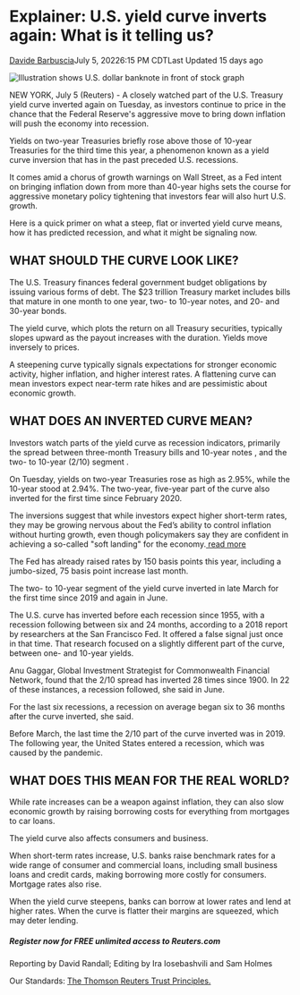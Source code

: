 # Explainer: U.S. yield curve inverts again: What is it telling us?

[Davide Barbuscia](https://www.reuters.com/authors/davide-barbuscia/)July 5, 20226:15 PM CDTLast Updated 15 days ago

![Illustration shows U.S. dollar banknote in front of stock graph](https://cloudfront-us-east-2.images.arcpublishing.com/reuters/7VBO6LD6ZBMMNPIEWVHSUGOLSE.jpg)

NEW YORK, July 5 (Reuters) - A closely watched part of the U.S. Treasury yield curve inverted again on Tuesday, as investors continue to price in the chance that the Federal Reserve's aggressive move to bring down inflation will push the economy into recession.

Yields on two-year Treasuries briefly rose above those of 10-year Treasuries for the third time this year, a phenomenon known as a yield curve inversion that has in the past preceded U.S. recessions.

It comes amid a chorus of growth warnings on Wall Street, as a Fed intent on bringing inflation down from more than 40-year highs sets the course for aggressive monetary policy tightening that investors fear will also hurt U.S. growth.

Here is a quick primer on what a steep, flat or inverted yield curve means, how it has predicted recession, and what it might be signaling now.

## WHAT SHOULD THE CURVE LOOK LIKE?

The U.S. Treasury finances federal government budget obligations by issuing various forms of debt. The $23 trillion Treasury market includes bills that mature in one month to one year, two- to 10-year notes, and 20- and 30-year bonds.

The yield curve, which plots the return on all Treasury securities, typically slopes upward as the payout increases with the duration. Yields move inversely to prices.

A steepening curve typically signals expectations for stronger economic activity, higher inflation, and higher interest rates. A flattening curve can mean investors expect near-term rate hikes and are pessimistic about economic growth.

## WHAT DOES AN INVERTED CURVE MEAN?

Investors watch parts of the yield curve as recession indicators, primarily the spread between three-month Treasury bills and 10-year notes , and the two- to 10-year (2/10) segment .

On Tuesday, yields on two-year Treasuries rose as high as 2.95%, while the 10-year stood at 2.94%. The two-year, five-year part of the curve also inverted for the first time since February 2020.

The inversions suggest that while investors expect higher short-term rates, they may be growing nervous about the Fed’s ability to control inflation without hurting growth, even though policymakers say they are confident in achieving a so-called "soft landing" for the economy.[ read more ](https://www.reuters.com/markets/us/markets-challenge-fed-timeline-threatening-more-swings-treasuries-2022-06-29/)

The Fed has already raised rates by 150 basis points this year, including a jumbo-sized, 75 basis point increase last month.

The two- to 10-year segment of the yield curve inverted in late March for the first time since 2019 and again in June.

The U.S. curve has inverted before each recession since 1955, with a recession following between six and 24 months, according to a 2018 report by researchers at the San Francisco Fed. It offered a false signal just once in that time. That research focused on a slightly different part of the curve, between one- and 10-year yields.

Anu Gaggar, Global Investment Strategist for Commonwealth Financial Network, found that the 2/10 spread has inverted 28 times since 1900. In 22 of these instances, a recession followed, she said in June.

For the last six recessions, a recession on average began six to 36 months after the curve inverted, she said.

Before March, the last time the 2/10 part of the curve inverted was in 2019. The following year, the United States entered a recession, which was caused by the pandemic.

## WHAT DOES THIS MEAN FOR THE REAL WORLD?

While rate increases can be a weapon against inflation, they can also slow economic growth by raising borrowing costs for everything from mortgages to car loans.

The yield curve also affects consumers and business.

When short-term rates increase, U.S. banks raise benchmark rates for a wide range of consumer and commercial loans, including small business loans and credit cards, making borrowing more costly for consumers. Mortgage rates also rise.

When the yield curve steepens, banks can borrow at lower rates and lend at higher rates. When the curve is flatter their margins are squeezed, which may deter lending.

##### Register now for FREE unlimited access to Reuters.com

Reporting by David Randall; Editing by Ira Iosebashvili and Sam Holmes

Our Standards: [The Thomson Reuters Trust Principles.](https://www.thomsonreuters.com/en/about-us/trust-principles.html)